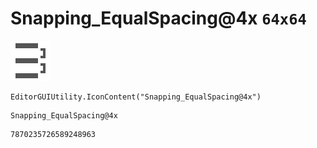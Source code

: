 # Snapping_EqualSpacing@4x `64x64`
<img src="/img/Snapping_EqualSpacing@4x.png" width=64 height=64>

``` CSharp
EditorGUIUtility.IconContent("Snapping_EqualSpacing@4x")
```
```
Snapping_EqualSpacing@4x
```
```
7870235726589248963
```
